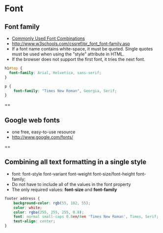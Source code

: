 # Font

## Font family
- [Commonly Used Font Combinations](http://www.w3schools.com/cssref/css_websafe_fonts.asp)
- http://www.w3schools.com/cssref/pr_font_font-family.asp
- If a font name contains white-space, it must be quoted. Single quotes must be used when using the "style" attribute in HTML.
- If the browser does not support the first font, it tries the next font.

```css
h1#top {
  font-family: Arial, Helvetica, sans-serif;
}

p {
    font-family: "Times New Roman", Georgia, Serif;
}
```

==

## Google web fonts
- one free, easy-to-use resource
- http://www.google.com/fonts/

==

## Combining all text formatting in a single style
- font: font-style font-variant font-weight font-size/font-height font-family;
- Do not have to include all of the values in the font property
- The only required values: **font-size** and **font-family**

```css
footer address {
    background-color: rgb(55, 102, 55);
    color: white;
    color: rgba(255, 255, 255, 0.8);
    font: normal small-caps 0.8em/4em 'Times New Roman', Times, Serif;
    text-align: center;
}
```
